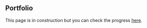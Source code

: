 
## Portfolio

This page is in construction but you can check the progress [here](www.carlosmatilla.es).

